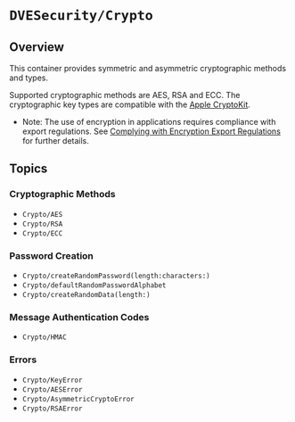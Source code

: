 # ``DVESecurity/Crypto``

## Overview

This container provides symmetric and asymmetric cryptographic methods and types.

Supported cryptographic methods are AES, RSA and ECC.
The cryptographic key types are compatible with the [Apple CryptoKit](https://developer.apple.com/documentation/cryptokit).

- Note: The use of encryption in applications requires compliance with export regulations. See [Complying with Encryption Export Regulations](https://developer.apple.com/documentation/security/complying_with_encryption_export_regulations) for further details.

## Topics

### Cryptographic Methods
- ``Crypto/AES``
- ``Crypto/RSA``
- ``Crypto/ECC``

### Password Creation
- ``Crypto/createRandomPassword(length:characters:)``
- ``Crypto/defaultRandomPasswordAlphabet``
- ``Crypto/createRandomData(length:)``

### Message Authentication Codes
- ``Crypto/HMAC``

### Errors
- ``Crypto/KeyError``
- ``Crypto/AESError``
- ``Crypto/AsymmetricCryptoError``
- ``Crypto/RSAError``
